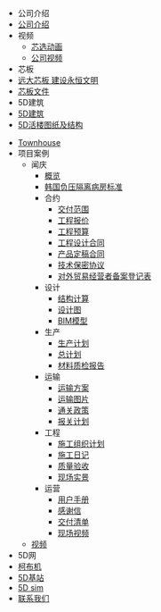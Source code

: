 <!--* markdown格式-->
<!--  * [基本格式](quickstart.md)-->
<!--  * [嵌入文件](more-pages.md)-->
<!--  注意:以下内容不能有空行,不然siderbar折叠会有问题! -->
<!-- * 5d.my
  * [5D建筑](5d_my.md)
  * [工程技术服务](5d_my_工程技术服务.md)
* [5D建筑白皮书](5D建筑白皮书.md)
* Townhouse
  * [建筑](Townhouse_建筑.md)
  * [工程](Townhouse_工程.md)
* 5D活楼V4.2
  * [建筑](v4.2_建筑.md)
  * [结构](v4.2_结构.md)
  * [机电](v4.2_机电.md)
  * [内装](v4.2_内装.md)
* 项目案例
  * 闻庆
      * [概览](闻庆概览.md)
      * [韩国负压隔离病房标准](韩国负压隔离病房标准.md)
      * 合约
        * [交付范围](交付范围.md)
        * [工程报价](工程报价.md)
        * [工程预算](工程预算.md)
        * [工程设计合同](工程设计合同.md)
        * [产品定稿合同](产品定搞合同.md)
        * [技术保密协议](技术保密协议.md)
        * [对外贸易经营者备案登记表](对外贸易经营者备案登记表.md)
      * 设计
        * [结构计算](韩国闻庆项目结构计算.md)
        * [设计图](闻庆设计图.md)
        * [BIM模型](模拟施工.md)
      * 生产
        * [生产计划](生产计划.md)
        * [总计划](闻庆总计划.md)
        * [材料质检报告](材料质检报告.md)
      * 运输
        * [运输方案](运输方案.md)
        * [运输图片](运输图片.md)
        * [通关政策](通关政策.md)
        * [报关计划](报关计划.md)
      * 工程
        * [施工组织计划](施工组织计划.md)
        * [施工日记](施工日记.md)
        * [质量验收](质量验收.md)
        * [现场实景](现场实景.md)
      * 运营
        * [用户手册](用户手册.md)
        * [感谢信](感谢信.md)
        * [交付清单](交付清单.md)
        * [现场视频](现场视频.md) -->
*  公司介绍
  * [公司介绍](company_introduction.md)
  * 视频
    * [芯选动画](company_introduction_video_xixuan.md)
    * [公司视频](company_introduction_video_broadtown.md)
*  芯板
  * [远大芯板 建设永恒文明](bcore_slab.md)
  * [芯板文件](芯板文件.md)
*  5D建筑
  * [5D建筑](5D建筑.md)
  * [5D活楼图纸及结构](5D活楼图纸及结构.md)
  <!-- * [Townhouse3D模型](Townhouse.md) -->
  * [Townhouse](Townhouse.md)
  * 项目案例
    * 闻庆
      * [概览](闻庆概览.md)
      * [韩国负压隔离病房标准](韩国负压隔离病房标准.md)
      * 合约
        * [交付范围](交付范围.md)
        * [工程报价](工程报价.md)
        * [工程预算](工程预算.md)
        * [工程设计合同](工程设计合同.md)
        * [产品定稿合同](产品定搞合同.md)
        * [技术保密协议](技术保密协议.md)
        * [对外贸易经营者备案登记表](对外贸易经营者备案登记表.md)
      * 设计
        * [结构计算](韩国闻庆项目结构计算.md)
        * [设计图](闻庆设计图.md)
        * [BIM模型](模拟施工.md)
      * 生产
        * [生产计划](生产计划.md)
        * [总计划](闻庆总计划.md)
        * [材料质检报告](材料质检报告.md)
      * 运输
        * [运输方案](运输方案.md)
        * [运输图片](运输图片.md)
        * [通关政策](通关政策.md)
        * [报关计划](报关计划.md)
      * 工程
        * [施工组织计划](施工组织计划.md)
        * [施工日记](施工日记.md)
        * [质量验收](质量验收.md)
        * [现场实景](现场实景.md)
      * 运营
        * [用户手册](用户手册.md)
        * [感谢信](感谢信.md)
        * [交付清单](交付清单.md)
        * [现场视频](现场视频.md)
    * [视频](韩国闻庆项目视频.md)
*  5D网
 * [柯布机](柯布机.md)
 * [5D基站](5D基站.md)
* [5D sim](芯选.md)
* [联系我们](联系我们.md)

 
  


